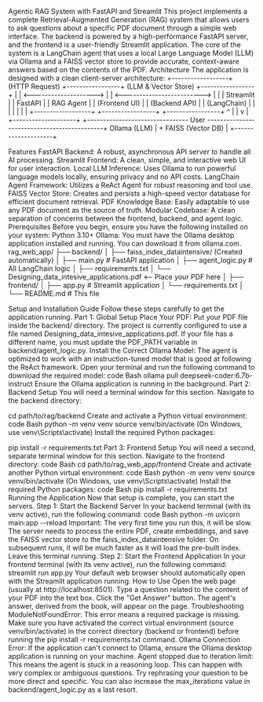 Agentic RAG System with FastAPI and Streamlit
This project implements a complete Retrieval-Augmented Generation (RAG) system that allows users to ask questions about a specific PDF document through a simple web interface. The backend is powered by a high-performance FastAPI server, and the frontend is a user-friendly Streamlit application.
The core of the system is a LangChain agent that uses a local Large Language Model (LLM) via Ollama and a FAISS vector store to provide accurate, context-aware answers based on the contents of the PDF.
Architecture
The application is designed with a clean client-server architecture:
+------------------+      (HTTP Request)      +-----------------+      (LLM & Vector Store)      +-----------------+
|                  |  <-------------------->  |                 |  <------------------------->  |                 |
| Streamlit        |                          | FastAPI         |                               | RAG Agent       |
| (Frontend UI)    |                          | (Backend API)   |                               | (LangChain)     |
|                  |                          |                 |                               |                 |
+------------------+                          +-----------------+                               +-----------------+
        ^                                                                                               |
        |                                                                                               v
        |                                                                                    +--------------------+
        +-------------------------------- User ---------------------------------------------+ Ollama (LLM)       |
                                                                                             + FAISS (Vector DB)  |
                                                                                             +--------------------+

Features
FastAPI Backend: A robust, asynchronous API server to handle all AI processing.
Streamlit Frontend: A clean, simple, and interactive web UI for user interaction.
Local LLM Inference: Uses Ollama to run powerful language models locally, ensuring privacy and no API costs.
LangChain Agent Framework: Utilizes a ReAct Agent for robust reasoning and tool use.
FAISS Vector Store: Creates and persists a high-speed vector database for efficient document retrieval.
PDF Knowledge Base: Easily adaptable to use any PDF document as the source of truth.
Modular Codebase: A clean separation of concerns between the frontend, backend, and agent logic.
Prerequisites
Before you begin, ensure you have the following installed on your system:
Python 3.10+
Ollama: You must have the Ollama desktop application installed and running. You can download it from ollama.com.
rag_web_app/
├── backend/
│   ├── faiss_index_dataintensive/  (Created automatically)
│   ├── main.py                     # FastAPI application
│   ├── agent_logic.py              # All LangChain logic
│   ├── requirements.txt
│   └── Designing_data_intesive_applications.pdf  <-- Place your PDF here
│
├── frontend/
│   ├── app.py                      # Streamlit application
│   └── requirements.txt
│
└── README.md                       # This file

Setup and Installation Guide
Follow these steps carefully to get the application running.
Part 1: Global Setup
Place Your PDF:
Put your PDF file inside the backend/ directory.
The project is currently configured to use a file named Designing_data_intesive_applications.pdf. If your file has a different name, you must update the PDF_PATH variable in backend/agent_logic.py.
Install the Correct Ollama Model:
The agent is optimized to work with an instruction-tuned model that is good at following the ReAct framework.
Open your terminal and run the following command to download the required model:
code
Bash
ollama pull deepseek-coder:6.7b-instruct
Ensure the Ollama application is running in the background.
Part 2: Backend Setup
You will need a terminal window for this section.
Navigate to the backend directory:

cd path/to/rag/backend
Create and activate a Python virtual environment:
code
Bash
python -m venv venv
source venv/bin/activate
(On Windows, use venv\Scripts\activate)
Install the required Python packages:

pip install -r requirements.txt
Part 3: Frontend Setup
You will need a second, separate terminal window for this section.
Navigate to the frontend directory:
code
Bash
cd path/to/rag_web_app/frontend
Create and activate another Python virtual environment:
code
Bash
python -m venv venv
source venv/bin/activate
(On Windows, use venv\Scripts\activate)
Install the required Python packages:
code
Bash
pip install -r requirements.txt
Running the Application
Now that setup is complete, you can start the servers.
Step 1: Start the Backend Server
In your backend terminal (with its venv active), run the following command:
code
Bash
python -m uvicorn main:app --reload
Important: The very first time you run this, it will be slow. The server needs to process the entire PDF, create embeddings, and save the FAISS vector store to the faiss_index_dataintensive folder.
On subsequent runs, it will be much faster as it will load the pre-built index.
Leave this terminal running.
Step 2: Start the Frontend Application
In your frontend terminal (with its venv active), run the following command:
streamlit run app.py
Your default web browser should automatically open with the Streamlit application running.
How to Use
Open the web page (usually at http://localhost:8501).
Type a question related to the content of your PDF into the text box.
Click the "Get Answer" button.
The agent's answer, derived from the book, will appear on the page.
Troubleshooting
ModuleNotFoundError: This error means a required package is missing. Make sure you have activated the correct virtual environment (source venv/bin/activate) in the correct directory (backend or frontend) before running the pip install -r requirements.txt command.
Ollama Connection Error: If the application can't connect to Ollama, ensure the Ollama desktop application is running on your machine.
Agent stopped due to iteration limit: This means the agent is stuck in a reasoning loop. This can happen with very complex or ambiguous questions. Try rephrasing your question to be more direct and specific. You can also increase the max_iterations value in backend/agent_logic.py as a last resort.